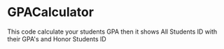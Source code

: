 # GPACalculator
This code calculate your students GPA then it shows All Students ID with their GPA's and Honor Students ID
